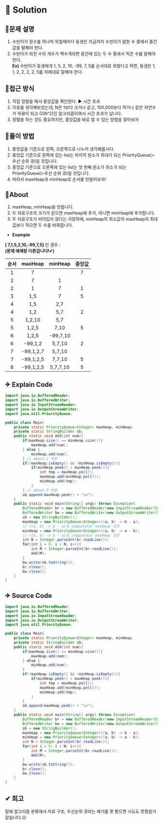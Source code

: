 # 📕 Solution

## :memo:문제 설명

1. 수빈이가 정수를 하나씩 외칠때마다 동생은 지금까지 수빈이가 말한 수 중에서 중간값을 말해야 한다.
2. 수빈이가 외친 수의 개수가 짝수개라면 중간에 있는 두 수 중에서 작은 수를 말해야 한다.  
   **Ex)** 수빈이가 동생에게 1, 5, 2, 10, -99, 7, 5를 순서대로 외쳤다고 하면, 동생은 1, 1, 2, 2, 2, 2, 5를 차례대로 말해야 한다.

## 👻접근 방식

1. 직접 정렬을 해서 중앙값을 확인한다. ▶ 시간 초과
2. 이유를 생각해보았는데, N은 1보다 크거나 같고, 100,000보다 작거나 같은 자연수가 허용이 되고 O(N^2)인 알고리즘이여서 시간 초과가 납니다.
3. 정렬을 하는 것도 중요하지만, 중앙값을 바로 알 수 있는 방법을 찾아보자

## 💪풀이 방법

1. 중앙값을 기준으로 왼쪽, 오른쪽으로 나누어 생각해봅시다.
2. 중앙값 기준으로 왼쪽에 있는 list는 마지막 원소가 최대가 되는 PriorityQueue(=우선 순위 큐)일 것입니다.
3. 중앙값 기준으로 오른쪽에 있는 list는 첫 번째 원소가 최소가 되는 PriorityQueue(=우선 순위 큐)일 것입니다.
4. 따라서 maxHeap과 minHeap로 순서를 만들어보자!

## 👻About

1. maxHeap, minHeap을 만듭니다.
2. 두 자료구조의 크기가 같으면 maxHeap에 추가, 아니면 minHeap에 추가합니다.
3. 두 자료구조가 비어있지 않다는 가정하에, minHeap의 최소값이 maxHeap의 최대값보다 작으면 두 수를 바꿔줍니다.

- **Example**

**[ 7,1,5,2,10,-99,7,5]** 인 경우 :  
**(문제 예제랑 다른겁니다!✔)**

| 순서 |  maxHeap  | minHeap  | 중앙값 |
| :--: | :-------: | :------: | :----: |
|  1   |     7     |          |   7    |
|  2   |     7     |    1     |        |
|  2   |     1     |    7     |   1    |
|  3   |    1,5    |    7     |   5    |
|  4   |    1,5    |   2,7    |        |
|  4   |    1,2    |   5,7    |   2    |
|  5   |  1,2,10   |   5,7    |        |
|  5   |   1,2,5   |   7,10   |   5    |
|  6   |   1,2,5   | -99,7,10 |        |
|  6   |  -99,1,2  |  5,7,10  |   2    |
|  7   | -99,1,2,7 |  5,7,10  |        |
|  7   | -99,1,2,5 |  7,7,10  |   5    |
|  8   | -99,1,2,5 | 5,7,7,10 |   5    |

## ✈ Explain Code

```java
import java.io.BufferedReader;
import java.io.BufferedWriter;
import java.io.InputStreamReader;
import java.io.OutputStreamWriter;
import java.util.PriorityQueue;

public class Main{
    private static PriorityQueue<Integer> maxHeap, minHeap;
    private static StringBuilder sb;
    public static void Add(int num){
        if(maxHeap.size() == minHeap.size()){
            maxHeap.add(num);
        } else {
            minHeap.add(num);
        } // about.2 부분
        if(!maxHeap.isEmpty() && !minHeap.isEmpty()){
            if(minHeap.peek() < maxHeap.peek()){
                int tmp = maxHeap.poll();
                maxHeap.add(minHeap.poll());
                minHeap.add(tmp);
            }
        } // about.3 부분
        sb.append(maxHeap.peek() + "\n");
    }
    public static void main(String[] args) throws Exception{
        BufferedReader br = new BufferedReader(new InputStreamReader(System.in));
        BufferedWriter bw = new BufferedWriter(new OutputStreamWriter(System.out));
        sb = new StringBuilder();
        maxHeap = new PriorityQueue<Integer>((a, b) -> b - a);
        // ((a, b) -> b - a)로 comparetor maxHeap 선언
        minHeap = new PriorityQueue<Integer>((a, b) -> a - b);
        // ((a, b) -> b - a)로 comparetor minHeap 선언
        int N = Integer.parseInt(br.readLine());
        for(int i = 0; i < N; i++){
            int M = Integer.parseInt(br.readLine());
            Add(M);
        }
        bw.write(sb.toString());
        br.close();
        bw.close();
    }
}
```

## ✈ Source Code

```java
import java.io.BufferedReader;
import java.io.BufferedWriter;
import java.io.InputStreamReader;
import java.io.OutputStreamWriter;
import java.util.PriorityQueue;

public class Main{
    private static PriorityQueue<Integer> maxHeap, minHeap;
    private static StringBuilder sb;
    public static void Add(int num){
        if(maxHeap.size() == minHeap.size()){
            maxHeap.add(num);
        } else {
            minHeap.add(num);
        }
        if(!maxHeap.isEmpty() && !minHeap.isEmpty()){
            if(minHeap.peek() < maxHeap.peek()){
                int tmp = maxHeap.poll();
                maxHeap.add(minHeap.poll());
                minHeap.add(tmp);
            }
        }
        sb.append(maxHeap.peek() + "\n");
    }
    public static void main(String[] args) throws Exception{
        BufferedReader br = new BufferedReader(new InputStreamReader(System.in));
        BufferedWriter bw = new BufferedWriter(new OutputStreamWriter(System.out));
        sb = new StringBuilder();
        maxHeap = new PriorityQueue<Integer>((a, b) -> b - a);
        minHeap = new PriorityQueue<Integer>((a, b) -> a - b);
        int N = Integer.parseInt(br.readLine());
        for(int i = 0; i < N; i++){
            int M = Integer.parseInt(br.readLine());
            Add(M);
        }
        bw.write(sb.toString());
        br.close();
        bw.close();
    }
}
```

## ✔ 회고

밑에 알고리즘 분류에서 자료 구조, 우선순위 큐라는 얘기를 못 봤으면 시도도 못했을거 같습니다.😑
